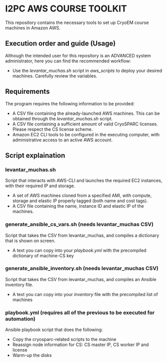 # I2PC AWS COURSE TOOLKIT
This repository contains the necessary tools to set up CryoEM course machines in Amazon AWS.

 ## Execution order and guide (Usage)
Although the intended user for this repository is an ADVANCED system administrator, here you can find the recommended workflow:
 * Use the *levantar_muchas.sh* script in *aws_scripts* to deploy your desired machines. Carefully review the variables.

## Requirements
The program requires the following information to be provided:
 - A CSV file containing the already-launched AWS machines. This can be obtained through the *levantar_muchas.sh* script.
 - A CSV file containing a sufficient amount of valid CryoSPARC licenses. Please respect the CS license scheme.
 - Amazon EC2 CLI tools to be configured in the executing computer, with administrative access to an active AWS account.

## Script explaination
### levantar_muchas.sh
Script that interacts with AWS-CLI and launches the required EC2 instances, with their required IP and storage.
 - A set of AWS machines cloned from a specified AMI, with compute, storage and elastic IP properly tagged (both name and cost tags).
 - A CSV file containing the name, instance ID and elastic IP of the machines.

### generate_ansible_cs_vars.sh (needs levantar_muchas CSV)
Script that takes the CSV from levantar_muchas, and compiles a dictionary that is shown on screen.
 - A text you can copy into your *playbook.yml* with the precompiled dictionary of machine-CS key

### generate_ansible_inventory.sh (needs levantar_muchas CSV)
Script that takes the CSV from levantar_muchas, and compiles an Ansible inventory file.
 - A text you can copy into your *inventory* file with the precompiled list of machines

 ### playbook.yml (requires all of the previous to be executed for automation)
 Ansible playbook script that does the following:
  * Copy the cryosparc-related scripts to the machine
  * Reassign node information for CS: CS master IP, CS worker IP and license
  * Warm-up the disks

